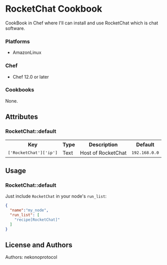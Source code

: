 # RocketChat Cookbook

CookBook in Chef where I'll can install and use RocketChat which is chat software.

### Platforms

- AmazonLinux

### Chef

- Chef 12.0 or later

### Cookbooks

None.

## Attributes

### RocketChat::default

<table>
  <tr>
    <th>Key</th>
    <th>Type</th>
    <th>Description</th>
    <th>Default</th>
  </tr>
  <tr>
    <td><tt>['RocketChat']['ip']</tt></td>
    <td>Text</td>
    <td>Host of RocketChat</td>
    <td><tt>192.168.0.0</tt></td>
  </tr>
</table>

## Usage

### RocketChat::default

Just include `RocketChat` in your node's `run_list`:

```json
{
  "name":"my_node",
  "run_list": [
    "recipe[RocketChat]"
  ]
}
```

## License and Authors

Authors: nekonoprotocol

